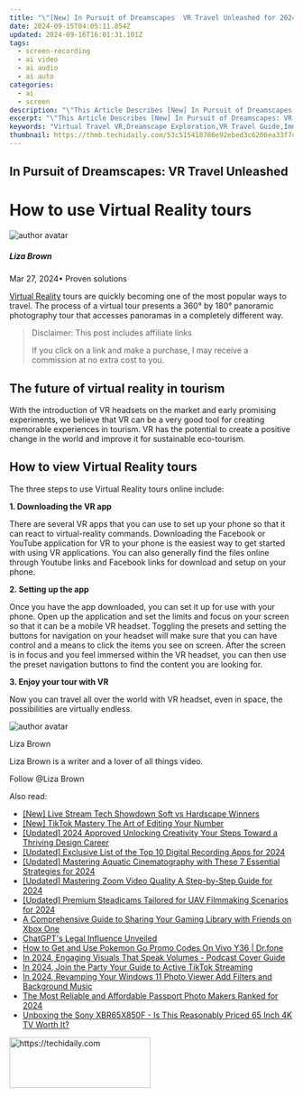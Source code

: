 ```yaml
---
title: "\"[New] In Pursuit of Dreamscapes  VR Travel Unleashed for 2024\""
date: 2024-09-15T04:05:11.854Z
updated: 2024-09-16T16:01:31.101Z
tags: 
  - screen-recording
  - ai video
  - ai audio
  - ai auto
categories: 
  - ai
  - screen
description: "\"This Article Describes [New] In Pursuit of Dreamscapes: VR Travel Unleashed for 2024\""
excerpt: "\"This Article Describes [New] In Pursuit of Dreamscapes: VR Travel Unleashed for 2024\""
keywords: "Virtual Travel VR,Dreamscape Exploration,VR Travel Guide,Immersive Traveling,Dreamscapes in VR,VR World Touring,Unleash VR Travels"
thumbnail: https://thmb.techidaily.com/53c515418786e92ebed3c6206ea33f7c074dbdb116bb5f52f889c6937a269f05.jpg
---
```


## In Pursuit of Dreamscapes: VR Travel Unleashed

# How to use Virtual Reality tours

![author avatar](https://lh5.googleusercontent.com/-AIMmjowaFs4/AAAAAAAAAAI/AAAAAAAAABc/Y5UmwDaI7HU/s250-c-k/photo.jpg)

##### Liza Brown

 Mar 27, 2024• Proven solutions

[Virtual Reality](https://tools.techidaily.com/wondershare/filmora/download/) tours are quickly becoming one of the most popular ways to travel. The process of a virtual tour presents a 360° by 180° panoramic photography tour that accesses panoramas in a completely different way.

>  Disclaimer: This post includes affiliate links
>
>  If you click on a link and make a purchase, I may receive a commission at no extra cost to you.
>

## The future of virtual reality in tourism

 With the introduction of VR headsets on the market and early promising experiments, we believe that VR can be a very good tool for creating memorable experiences in tourism. VR has the potential to create a positive change in the world and improve it for sustainable eco-tourism.

## How to view Virtual Reality tours

 The three steps to use Virtual Reality tours online include:

**1\. Downloading the VR app**

 There are several VR apps that you can use to set up your phone so that it can react to virtual-reality commands. Downloading the Facebook or YouTube application for VR to your phone is the easiest way to get started with using VR applications. You can also generally find the files online through Youtube links and Facebook links for download and setup on your phone.

**2\. Setting up the app**

 Once you have the app downloaded, you can set it up for use with your phone. Open up the application and set the limits and focus on your screen so that it can be a mobile VR headset. Toggling the presets and setting the buttons for navigation on your headset will make sure that you can have control and a means to click the items you see on screen. After the screen is in focus and you feel immersed within the VR headset, you can then use the preset navigation buttons to find the content you are looking for.

**3\. Enjoy your tour with VR**

 Now you can travel all over the world with VR headset, even in space, the possibilities are virtually endless.

![author avatar](https://lh5.googleusercontent.com/-AIMmjowaFs4/AAAAAAAAAAI/AAAAAAAAABc/Y5UmwDaI7HU/s250-c-k/photo.jpg)

Liza Brown

Liza Brown is a writer and a lover of all things video.

Follow @Liza Brown


<ins class="adsbygoogle"
     style="display:block"
     data-ad-format="autorelaxed"
     data-ad-client="ca-pub-7571918770474297"
     data-ad-slot="1223367746"></ins>



<ins class="adsbygoogle"
     style="display:block"
     data-ad-client="ca-pub-7571918770474297"
     data-ad-slot="8358498916"
     data-ad-format="auto"
     data-full-width-responsive="true"></ins>


<span class="atpl-alsoreadstyle">Also read:</span>
<div><ul>
<li><a href="https://fox-info.techidaily.com/new-live-stream-tech-showdown-soft-vs-hardscape-winners/"><u>[New] Live Stream Tech Showdown Soft vs Hardscape Winners</u></a></li>
<li><a href="https://some-skills.techidaily.com/new-tiktok-mastery-the-art-of-editing-your-number/"><u>[New] TikTok Mastery The Art of Editing Your Number</u></a></li>
<li><a href="https://fox-info.techidaily.com/updated-2024-approved-unlocking-creativity-your-steps-toward-a-thriving-design-career/"><u>[Updated] 2024 Approved Unlocking Creativity Your Steps Toward a Thriving Design Career</u></a></li>
<li><a href="https://facebook-record-videos.techidaily.com/updated-exclusive-list-of-the-top-10-digital-recording-apps-for-2024/"><u>[Updated] Exclusive List of the Top 10 Digital Recording Apps for 2024</u></a></li>
<li><a href="https://fox-info.techidaily.com/updated-mastering-aquatic-cinematography-with-these-7-essential-strategies-for-2024/"><u>[Updated] Mastering Aquatic Cinematography with These 7 Essential Strategies for 2024</u></a></li>
<li><a href="https://article-files.techidaily.com/updated-mastering-zoom-video-quality-a-step-by-step-guide-for-2024/"><u>[Updated] Mastering Zoom Video Quality A Step-by-Step Guide for 2024</u></a></li>
<li><a href="https://fox-info.techidaily.com/updated-premium-steadicams-tailored-for-uav-filmmaking-scenarios-for-2024/"><u>[Updated] Premium Steadicams Tailored for UAV Filmmaking Scenarios for 2024</u></a></li>
<li><a href="https://buynow-tips.techidaily.com/a-comprehensive-guide-to-sharing-your-gaming-library-with-friends-on-xbox-one/"><u>A Comprehensive Guide to Sharing Your Gaming Library with Friends on Xbox One</u></a></li>
<li><a href="https://tech-savvy.techidaily.com/chatgpts-legal-influence-unveiled/"><u>ChatGPT's Legal Influence Unveiled</u></a></li>
<li><a href="https://change-location.techidaily.com/how-to-get-and-use-pokemon-go-promo-codes-on-vivo-y36-drfone-by-drfone-virtual-android/"><u>How to Get and Use Pokemon Go Promo Codes On Vivo Y36 | Dr.fone</u></a></li>
<li><a href="https://fox-info.techidaily.com/in-2024-engaging-visuals-that-speak-volumes-podcast-cover-guide/"><u>In 2024, Engaging Visuals That Speak Volumes - Podcast Cover Guide</u></a></li>
<li><a href="https://tiktok-clips.techidaily.com/in-2024-join-the-party-your-guide-to-active-tiktok-streaming/"><u>In 2024, Join the Party Your Guide to Active TikTok Streaming</u></a></li>
<li><a href="https://fox-info.techidaily.com/in-2024-revamping-your-windows-11-photo-viewer-add-filters-and-background-music/"><u>In 2024, Revamping Your Windows 11 Photo Viewer Add Filters and Background Music</u></a></li>
<li><a href="https://some-tips.techidaily.com/the-most-reliable-and-affordable-passport-photo-makers-ranked-for-2024/"><u>The Most Reliable and Affordable Passport Photo Makers Ranked for 2024</u></a></li>
<li><a href="https://buynow-marvelous.techidaily.com/unboxing-the-sony-xbr65x850f-is-this-reasonably-priced-65-inch-4k-tv-worth-it/"><u>Unboxing the Sony XBR65X850F - Is This Reasonably Priced 65 Inch 4K TV Worth It?</u></a></li>
</ul></div>

<!-- affiliate ads begin -->
<a href="https://aligracehair.sjv.io/c/5597632/2115914/19272" target="_top" id="2115914">
  <img src="//a.impactradius-go.com/display-ad/19272-2115914" border="0" alt="https://techidaily.com" width="250" height="90"/>
</a>
<img height="0" width="0" src="https://aligracehair.sjv.io/i/5597632/2115914/19272" style="position:absolute;visibility:hidden;" border="0" />
<!-- affiliate ads end -->

